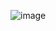 ![image](https://user-images.githubusercontent.com/41913334/128096716-1de4903a-1612-4d81-ba25-a509eedcd029.png)

